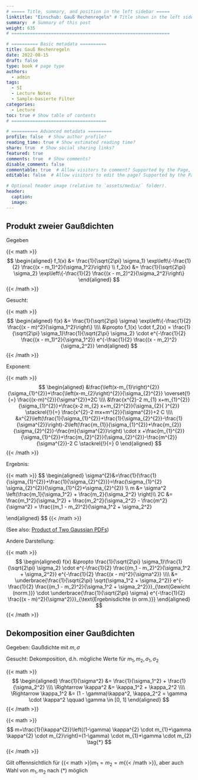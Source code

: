 ```yaml
---
# ===== Title, summary, and position in the left sidebar =====
linktitle: "Einschub: Gauß Rechenregeln" # Title shown in the left sidebar menu
summary:  # Summary of this post
weight: 635
# ============================================================

# ========== Basic metadata ==========
title: Gauß Rechenregeln
date: 2022-08-15
draft: false
type: book # page type
authors:
  - admin
tags:
  - SI
  - Lecture Notes
  - Sample-basierte Filter
categories:
  - Lecture
toc: true # Show table of contents
# ====================================

# ========== Advanced metadata =========
profile: false  # Show author profile?
reading_time: true # Show estimated reading time?
share: true  # Show social sharing links?
featured: true
comments: true  # Show comments?
disable_comment: false
commentable: true  # Allow visitors to comment? Supported by the Page, Post, and Book content types.
editable: false  # Allow visitors to edit the page? Supported by the Page, Post, and Book content types.

# Optional header image (relative to `assets/media/` folder).
header:
  caption: 
  image:  
---
```


## Produkt zweier Gaußdichten

Gegeben

{{< math >}}
$$
\begin{aligned}
f_1(x) &= \frac{1}{\sqrt{2\pi} \sigma_1} \exp\left\{-\frac{1}{2} \frac{(x - m_1)^2}{\sigma_1^2}\right\} \\
f_2(x) &= \frac{1}{\sqrt{2\pi} \sigma_2} \exp\left\{-\frac{1}{2} \frac{(x - m_2)^2}{\sigma_2^2}\right\}
\end{aligned}
$$
{{< /math >}} 

Gesucht: 

{{< math >}}
$$
\begin{aligned}
f(x) &= \frac{1}{\sqrt{2\pi} \sigma} \exp\left\{-\frac{1}{2} \frac{(x - m)^2}{\sigma_1^2}\right\} \\\\
&\propto f_1(x) \cdot f_2(x) = \frac{1}{\sqrt{2\pi} \sigma_1}\frac{1}{\sqrt{2\pi} \sigma_2} \cdot e^{-\frac{1}{2} \frac{(x - m_1)^2}{\sigma_1^2}} e^{-\frac{1}{2} \frac{(x - m_2)^2}{\sigma_2^2}}
\end{aligned}
$$
{{< /math >}} 

Exponent:

{{< math >}}
$$
\begin{aligned}
&\frac{\left(x-m_{1}\right)^{2}}{\sigma_{1}^{2}}+\frac{\left(x-m_{2}\right)^{2}}{\sigma_{2}^{2}} \overset{!}{=} \frac{(x-m)^{2}}{\sigma^{2}}+2C \\\\
&\frac{x^{2}-2 m_{1} x+m_{1}^{2}}{\sigma_{1}^{2}}+\frac{x-2 m_{2} x+m_{2}^{2}}{\sigma_{2}{ }^{2}} \stackrel{!}{=} \frac{x^{2}-2 mx+m^{2}}{\sigma^{2}}+2 C \\\\
&x^{2}\left(\frac{1}{\sigma_{1}^{2}}+\frac{1}{\sigma_{2}^{2}}-\frac{1}{\sigma^{2}}\right)-2\left(\frac{m_{1}}{\sigma_{1}^{2}}+\frac{m_{2}}{\sigma_{2}^{2}}-\frac{m}{\sigma^{2}}\right) \cdot x +\frac{m_{1}^{2}}{\sigma_{1}^{2}}+\frac{m_{2}^{2}}{\sigma_{2}^{2}}-\frac{m^{2}}{\sigma^{2}}-2 C \stackrel{!}{=} 0
\end{aligned}
$$
{{< /math >}} 

Ergebnis:

{{< math >}}
$$
\begin{aligned}
\sigma^{2}&=\frac{1}{\frac{1}{\sigma_{1}^{2}}+\frac{1}{\sigma_{2}^{2}}}=\frac{\sigma_{1}^{2} \sigma_{2}^{2}}{\sigma_{1}^{2}+\sigma_{2}^{2}} \\\\
m &= \sigma^2 \left(\frac{m_1}{\sigma_1^2} + \frac{m_2}{\sigma_2^2} \right)\\\\
2C &= \frac{m_1^2}{\sigma_1^2} + \frac{m_2^2}{\sigma_2^2} - \frac{m^2}{\sigma^2} = \frac{(m_1 - m_2)^2}{\sigma_1^2 + \sigma_2^2}

\end{aligned}
$$
{{< /math >}} 

(See also: [Product of Two Gaussian PDFs](https://ccrma.stanford.edu/~jos/sasp/Product_Two_Gaussian_PDFs.html))

Andere Darstellung:

{{< math >}}
$$
\begin{aligned}
f(x) &\propto \frac{1}{\sqrt{2\pi} \sigma_1}\frac{1}{\sqrt{2\pi} \sigma_2} \cdot e^{-\frac{1}{2} \frac{(m_1 - m_2)^2}{\sigma_1^2 + \sigma_2^2}} e^{-\frac{1}{2} \frac{(x - m)^2}{\sigma^2}} \\\\
&= \underbrace{\frac{1}{\sqrt{2\pi} \sqrt{\sigma_1^2 + \sigma_2^2}} e^{-\frac{1}{2} \frac{(m_1 - m_2)^2}{\sigma_1^2 + \sigma_2^2}}}_{\text{Gewicht (norm.)}} \cdot \underbrace{\frac{1}{\sqrt{2\pi} \sigma} e^{-\frac{1}{2} \frac{(x - m)^2}{\sigma^2}}}_{\text{Ergebnisdichte (n orm.)}}
\end{aligned}
$$
{{< /math >}} 

## Dekomposition einer Gaußdichten

Gegeben: Gaußdichte mit $m, \sigma$

Gesucht: Dekomposition, d.h. mögliche Werte für $m_1, m_2, \sigma_1, \sigma_2$

{{< math >}}
$$
\begin{aligned}
\frac{1}{\sigma^2} &= \frac{1}{\sigma_1^2} + \frac{1}{\sigma_2^2} \\\\
\Rightarrow \kappa^2 &= \kappa_1^2 + \kappa_2^2 \\\\
\Rightarrow \kappa_1^2 &= (1 - \gamma)\kappa^2, \kappa_2^2 = \gamma \cdot \kappa^2 \qquad \gamma \in [0, 1]
\end{aligned}
$$
{{< /math >}} 

{{< math >}}
$$
m=\frac{1}{\kappa^{2}}\left((1-\gamma) \kappa^{2} \cdot m_{1}+\gamma \kappa^{2} \cdot m_{2}\right)=(1-\gamma) \cdot m_{1}+\gamma \cdot m_{2}
\tag{*}
$$
{{< /math >}} 

Gilt offennsichtlich für {{< math >}}$m_1 = m_2 = m${{< /math >}}, aber auch Wahl von $m_1, m_2$ nach $(*)$ möglich